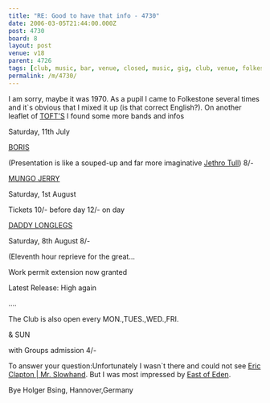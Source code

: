 ```yaml
---
title: "RE: Good to have that info - 4730"
date: 2006-03-05T21:44:00.000Z
post: 4730
board: 8
layout: post
venue: v18
parent: 4726
tags: [club, music, bar, venue, closed, music, gig, club, venue, folkestone, history, tofts, boris, jethro tull, mungo jerry, daddy longlegs, east of eden]
permalink: /m/4730/
---
```

I am sorry, maybe it was 1970. As a pupil I came to Folkestone several times and it`s obvious that I mixed it up (is that correct English?). On another leaflet of <a href="/wiki/toft+s">TOFT'S</a> I found some more bands and infos

Saturday, 11th July

<a href="/wiki/boris">BORIS</a>

(Presentation is like a souped-up and far more imaginative <a href="/wiki/jethro+tull">Jethro Tull</a>)  8/-

<a href="/wiki/mungo+jerry">MUNGO JERRY</a>

Saturday, 1st August

Tickets 10/- before day   12/- on day

<a href="/wiki/daddy+longlegs">DADDY LONGLEGS</a>

Saturday, 8th August    8/-

(Eleventh hour reprieve for the great...

Work permit extension now granted

Latest Release: High again

....

The Club is also open every MON.,TUES.,WED.,FRI.

& SUN

with Groups         admission 4/-

To answer your question:Unfortunately I wasn`t there and could not see <a href="/wiki/eric+clapton+mr+slowhand">Eric Clapton | Mr. Slowhand</a>. But I was most impressed by <a href="/wiki/east+of+eden">East of Eden</a>.

Bye   Holger Bsing, Hannover,Germany
